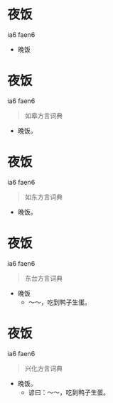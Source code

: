 # 夜饭
ia6 faen6
- 晚饭

# 夜饭
ia6 faen6
> 如皋方言词典
- 晚饭。

# 夜饭
ia6 faen6
> 如东方言词典
- 晚饭。

# 夜饭
ia6 faen6
> 东台方言词典
- 晚饭
  - ～～，吃到鸭子生蛋。

# 夜饭
ia6 faen6
> 兴化方言词典
- 晚饭。
  - 谚曰：～～，吃到鸭子生蛋。
